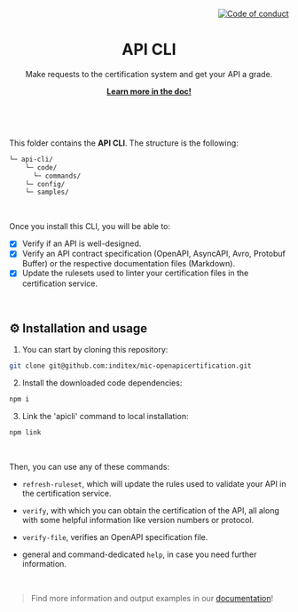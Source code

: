 <!--
SPDX-FileCopyrightText: 2023 Industria de Diseño Textil S.A. INDITEX

SPDX-License-Identifier: Apache-2.0
-->

<p align="right">
    <a href="CODE_OF_CONDUCT.md"><img src="https://img.shields.io/badge/Contributor%20Covenant-2.1-4baaaa.svg" alt="Code of conduct"></a>
</p>

<p align="center">
    <h1 align="center">API CLI</h1>
    <p align="center">Make requests to the certification system and get your API a grade.</p>
    <p align="center"><strong><a href="https://albalro.github.io/certification-system/cli/">Learn more in the doc!</a></strong></p>
    <br>
</p>

<br>

This folder contains the **API CLI**. The structure is the following:

```bash
└─ api-cli/
    └─ code/
      └─ commands/
    └─ config/
    └─ samples/
```

<br>

Once you install this CLI, you will be able to:

* [x] Verify if an API is well-designed.
* [x] Verify an API contract specification (OpenAPI, AsyncAPI, Avro, Protobuf Buffer) or the respective documentation files (Markdown).
* [x] Update the rulesets used to linter your certification files in the certification service.

<br>

## ⚙️ Installation and usage

1. You can start by cloning this repository: 

```bash
git clone git@github.com:inditex/mic-openapicertification.git
```

2. Install the downloaded code dependencies:  

```bash
npm i
```

3. Link the 'apicli' command to local installation:

```bash
npm link
```

<br>

Then, you can use any of these commands: 

- `refresh-ruleset`, which will update the rules used to validate your API in the certification service. 

- `verify`, with which you can obtain the certification of the API, all along with some helpful information like version numbers or protocol. 

- `verify-file`, verifies an OpenAPI specification file.
- general and command-dedicated `help`, in case you need further information.

<br>

> Find more information and output examples in our [documentation](https://albalro.github.io/certification-system/cli/)!
